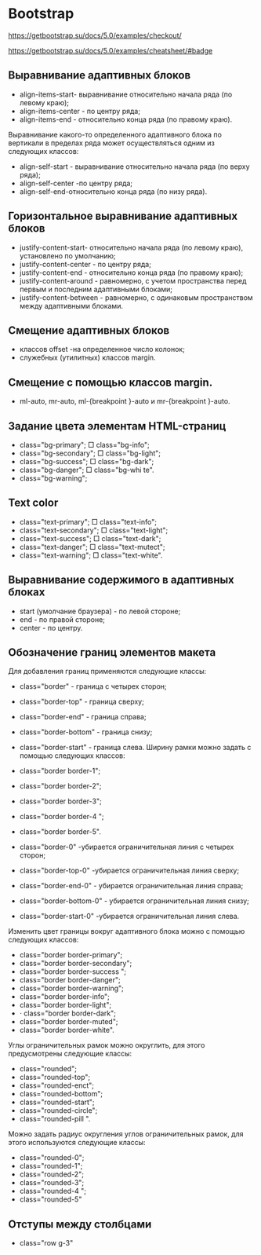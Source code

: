 # Bootstrap

https://getbootstrap.su/docs/5.0/examples/checkout/

https://getbootstrap.su/docs/5.0/examples/cheatsheet/#badge


## Выравнивание адаптивных блоков

- align-items-start- выравнивание относительно начала ряда (по левому краю);
- align-items-center - по центру ряда;
- align-items-end - относительно конца ряда (по правому краю).

Выравнивание какого-то определенного адаптивного блока по вертикали в пределах ряда может осуществляться одним из следующих классов:

- align-self-start - выравнивание относительно начала ряда (по верху ряда);
- align-self-center -по центру ряда;
- align-self-end-относительно конца ряда (по низу ряда).

## Горизонтальное выравнивание адаптивных блоков

- justify-content-start- относительно начала ряда (по левому краю), установлено по
умолчанию;
- justify-content-center - по центру ряда;
- justify-content-end - относительно конца ряда (по правому краю);
- justify-content-around - равномерно, с учетом пространства перед первым и последним адаптивными блоками;
- justify-content-between - равномерно, с одинаковым пространством между адаптивными блоками.

## Смещение адаптивных блоков

- классов offset -на определенное число колонок;
- служебных (утилитных) классов margin.

## Смещение с помощью классов margin.

- ml-auto, mr-auto, ml-{breakpoint }-auto и mr-{breakpoint }-auto.


## Задание цвета элементам НТМL-страниц

- class="bg-primary"; □ class="bg-info";
- class="bg-secondary"; □ class="bg-light";
- class="bg-success"; □ class="bg-dark";
- class="bg-danger"; □ class="bg-whi te".
- class="bg-warning";

## Text color

- class="text-primary"; □ class="text-info";
- class="text-secondary"; □ class="text-light";
- class="text-success"; □ class="text-dark";
- class="text-danger"; □ class="text-mutect";
- class="text-warning"; □ class="text-white".

## Выравнивание содержимого в адаптивных блоках

- start (умолчание браузера) - по левой стороне;
- end - по правой стороне;
- center - по центру.

## Обозначение границ элементов макета

Для добавления границ применяются следующие классы:
- class="border" - граница с четырех сторон;
- class="border-top" - граница сверху;
- class="border-end" - граница справа;
- class="border-bottom" - граница снизу;
- class="border-start" - граница слева.
Ширину рамки можно задать с помощью следующих классов:
- class="border border-1";
- class="border border-2";
- class="border border-3";
- class="border border-4 ";
- class="border border-5".

- class="border-0" -убирается ограничительная линия с четырех сторон;
- class="border-top-0" -убирается ограничительная линия сверху;
- class="border-end-0" - убирается ограничительная линия справа;
- class="border-bottom-0" - убирается ограничительная линия снизу;
- class="border-start-0" -убирается ограничительная линия слева.

Изменить цвет границы вокруг адаптивного блока можно с помощью следующих классов:
- class="border border-primary";
- class="border border-secondary";
- class="border border-success ";
- class="border border-danger";
- class="border border-warning";
- class="border border-info";
- class="border border-light";
- · class="border border-dark";
- class="border border-muted";
- class="border border-white".

Углы ограничительных рамок можно округлить, для этого предусмотрены следующие
классы:
- class="rounded";
- class="rounded-top";
- class="rounded-enct";
- class="rounded-bottom";
- class="rounded-start";
- class="rounded-circle";
- class="rounded-pill ".

Можно задать радиус округления углов ограничительных рамок, для этого используются следующие классы:
- class="rounded-0";
- class="rounded-1";
- class="rounded-2";
- class="rounded-3";
- class="rounded-4 ";
- class="rounded-5"

## Отступы между столбцами

- class="row g-3"


















